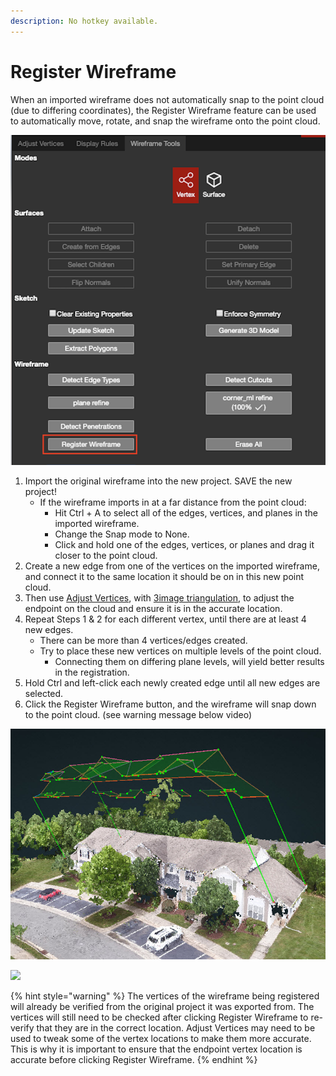 ```yaml
---
description: No hotkey available.
---
```


# Register Wireframe

When an imported wireframe does not automatically snap to the point cloud \(due to differing coordinates\), the Register Wireframe feature can be used to automatically move, rotate, and snap the wireframe onto the point cloud.

![](../../.gitbook/assets/register.png)

1. Import the original wireframe into the new project. SAVE the new project!
   * If the wireframe imports in at a far distance from the point cloud:
     * Hit Ctrl + A to select all of the edges, vertices, and planes in the imported wireframe.
     * Change the Snap mode to None.
     * Click and hold one of the edges, vertices, or planes and drag it closer to the point cloud.
2. Create a new edge from one of the vertices on the imported wireframe, and connect it to the same location it should be on in this new point cloud. 
3. Then use [Adjust Vertices](../adjust-vertices/), with [3image triangulation](../adjust-vertices/triangulation.md), to adjust the endpoint on the cloud and ensure it is in the accurate location.
4. Repeat Steps 1 & 2 for each different vertex, until there are at least 4 new edges.
   * There can be more than 4 vertices/edges created.
   * Try to place these new vertices on multiple levels of the point cloud.
     * Connecting them on differing plane levels, will yield better results in the registration.
5. Hold Ctrl and left-click each newly created edge until all new edges are selected.
6. Click the Register Wireframe button, and the wireframe will snap down to the point cloud. \(see warning message below video\)

![](../../.gitbook/assets/register.jpg)

![](../../.gitbook/assets/wireframe-register.gif)

{% hint style="warning" %}
The vertices of the wireframe being registered will already be verified from the original project it was exported from. The vertices will still need to be checked after clicking Register Wireframe to re-verify that they are in the correct location. Adjust Vertices may need to be used to tweak some of the vertex locations to make them more accurate. This is why it is important to ensure that the endpoint vertex location is accurate before clicking Register Wireframe.
{% endhint %}

